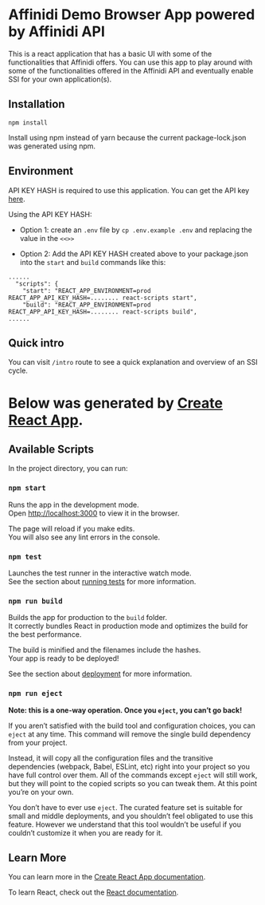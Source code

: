 # Affinidi Demo Browser App powered by Affinidi API

This is a react application that has a basic UI with some of the functionalities that Affinidi offers. You can use this app to play around with some of the functionalities offered in the Affinidi API and eventually enable SSI for your own application(s).

## Installation

`npm install`

Install using npm instead of yarn because the current package-lock.json was
generated using npm.

## Environment

API KEY HASH is required to use this application. You can get the API key [here](https://apikey.affinidi.com/).

Using the API KEY HASH:
- Option 1: create an `.env` file by `cp .env.example .env` and replacing the value in the `<<>>`

- Option 2: Add the API KEY HASH created above to your package.json into the `start` and `build` commands like this:

```
......
  "scripts": {
    "start": "REACT_APP_ENVIRONMENT=prod REACT_APP_API_KEY_HASH=........ react-scripts start",
    "build": "REACT_APP_ENVIRONMENT=prod REACT_APP_API_KEY_HASH=........ react-scripts build",
......
```

## Quick intro

You can visit `/intro` route to see a quick explanation and overview of an SSI cycle.

# Below was generated by [Create React App](https://github.com/facebook/create-react-app).

## Available Scripts

In the project directory, you can run:

### `npm start`

Runs the app in the development mode.\
Open [http://localhost:3000](http://localhost:3000) to view it in the browser.

The page will reload if you make edits.\
You will also see any lint errors in the console.

### `npm test`

Launches the test runner in the interactive watch mode.\
See the section about [running tests](https://facebook.github.io/create-react-app/docs/running-tests) for more information.

### `npm run build`

Builds the app for production to the `build` folder.\
It correctly bundles React in production mode and optimizes the build for the best performance.

The build is minified and the filenames include the hashes.\
Your app is ready to be deployed!

See the section about [deployment](https://facebook.github.io/create-react-app/docs/deployment) for more information.

### `npm run eject`

**Note: this is a one-way operation. Once you `eject`, you can’t go back!**

If you aren’t satisfied with the build tool and configuration choices, you can `eject` at any time. This command will remove the single build dependency from your project.

Instead, it will copy all the configuration files and the transitive dependencies (webpack, Babel, ESLint, etc) right into your project so you have full control over them. All of the commands except `eject` will still work, but they will point to the copied scripts so you can tweak them. At this point you’re on your own.

You don’t have to ever use `eject`. The curated feature set is suitable for small and middle deployments, and you shouldn’t feel obligated to use this feature. However we understand that this tool wouldn’t be useful if you couldn’t customize it when you are ready for it.

## Learn More

You can learn more in the [Create React App documentation](https://facebook.github.io/create-react-app/docs/getting-started).

To learn React, check out the [React documentation](https://reactjs.org/).

